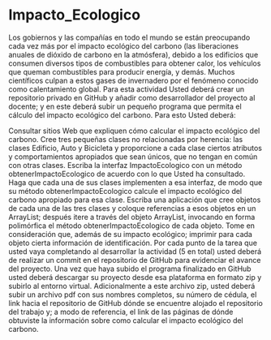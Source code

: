 # Impacto_Ecologico

Los gobiernos y las compañías en todo el mundo se están preocupando cada vez más por el impacto ecológico del carbono (las liberaciones anuales de dióxido de carbono en la atmósfera), debido a los edificios que consumen diversos tipos de combustibles para obtener calor, los vehículos que queman combustibles para producir energía, y demás. Muchos científicos culpan a estos gases de invernadero por el fenómeno conocido como calentamiento global. Para esta actividad Usted deberá crear un repositorio privado en GitHub y añadir como desarrollador del proyecto al docente; y en este deberá subir un pequeño programa que permita el cálculo del impacto ecológico del carbono. Para esto Usted deberá:

Consultar sitios Web que expliquen cómo calcular el impacto ecológico del carbono.
Cree tres pequeñas clases no relacionadas por herencia: las clases Edificio, Auto y Bicicleta y proporcione a cada clase ciertos atributos y comportamientos apropiados que sean únicos, que no tengan en común con otras clases.
Escriba la interfaz ImpactoEcologico con un método obtenerImpactoEcologico de acuerdo con lo que Usted ha consultado.
Haga que cada una de sus clases implementen a esa interfaz, de modo que su método obtenerImpactoEcologico calcule el impacto ecológico del carbono apropiado para esa clase.
Escriba una aplicación que cree objetos de cada una de las tres clases y coloque referencias a esos objetos en un ArrayList<ImpactoEcologico>; después itere a través del objeto ArrayList, invocando en forma polimórfica el método obtenerImpactoEcologico de cada objeto. Tome en consideración que, además de su impacto ecológico; imprimir para cada objeto cierta información de identificación.
Por cada punto de la tarea que usted vaya completando al desarrollar la actividad (5 en total) usted deberá de realizar un commit en el repositorio de GitHub para evidenciar el avance del proyecto.
Una vez que haya subido el programa finalizado en GitHub usted deberá descargar su proyecto desde esa plataforma en formato zip y subirlo al entorno virtual.
Adicionalmente a este archivo zip, usted deberá subir un archivo pdf con sus nombres completos, su número de cédula, el link hacia el repositorio de GitHub dónde se encuentre alojado el repositorio del trabajo y; a modo de referencia, el link de las páginas de dónde obtuviste la información sobre como calcular el impacto ecológico del carbono.
